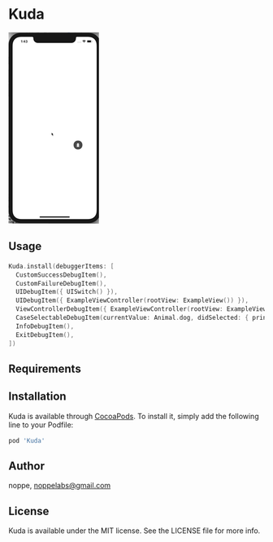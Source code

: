 # Kuda

![](https://github.com/noppefoxwolf/Kuda/blob/master/.github/preview.gif)

## Usage

```swift
Kuda.install(debuggerItems: [
  CustomSuccessDebugItem(),
  CustomFailureDebugItem(),
  UIDebugItem({ UISwitch() }),
  UIDebugItem({ ExampleViewController(rootView: ExampleView()) }),
  ViewControllerDebugItem({ ExampleViewController(rootView: ExampleView()) }),
  CaseSelectableDebugItem(currentValue: Animal.dog, didSelected: { print($0) }),
  InfoDebugItem(),
  ExitDebugItem(),
])
```

## Requirements

## Installation

Kuda is available through [CocoaPods](https://cocoapods.org). To install
it, simply add the following line to your Podfile:

```ruby
pod 'Kuda'
```

## Author

noppe, noppelabs@gmail.com

## License

Kuda is available under the MIT license. See the LICENSE file for more info.
